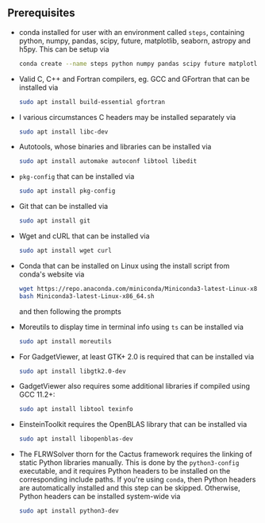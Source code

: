## Prerequisites
- conda installed for user with an environment called `steps`,  containing
python, numpy, pandas, scipy, future, matplotlib, seaborn, astropy and h5py.
This can be setup via
    ```bash
    conda create --name steps python numpy pandas scipy future matplotlib seaborn astropy h5py
    ```

- Valid C, C++ and Fortran compilers, eg. GCC and GFortran that can be installed via
    ```bash
    sudo apt install build-essential gfortran
    ```
- I various circumstances C headers may be installed separately via
    ```bash
    sudo apt install libc-dev
    ```

- Autotools, whose binaries and libraries can be installed via
    ```bash
    sudo apt install automake autoconf libtool libedit
    ```

- `pkg-config` that can be installed via
    ```bash
    sudo apt install pkg-config
    ```

- Git that can be installed via
    ```bash
    sudo apt install git
    ```

- Wget and cURL that can be installed via
    ```bash
    sudo apt install wget curl
    ```

- Conda that can be installed on Linux using the install script from conda's website via
    ```bash
    wget https://repo.anaconda.com/miniconda/Miniconda3-latest-Linux-x86_64.sh
    bash Miniconda3-latest-Linux-x86_64.sh
    ```
    and then following the prompts

- Moreutils to display time in terminal info using `ts` can be installed via
    ```bash
    sudo apt install moreutils
    ```

- For GadgetViewer, at least GTK+ 2.0 is required that can be installed via
    ```bash
    sudo apt install libgtk2.0-dev
    ```

- GadgetViewer also requires some additional libraries if compiled using GCC 11.2+:
    ```bash
    sudo apt install libtool texinfo
    ```

- EinsteinToolkit requires the OpenBLAS library that can be installed via
    ```bash
    sudo apt install libopenblas-dev
    ```

- The FLRWSolver thorn for the Cactus framework requires the linking of static
Python libraries manually. This is done by the `python3-config` executable, and
it requires Python headers to be installed on the corresponding include paths.
If you're using `conda`, then Python headers are automatically installed and
this step can be skipped. Otherwise, Python headers can be installed system-wide
via
    ```bash
    sudo apt install python3-dev
    ```
